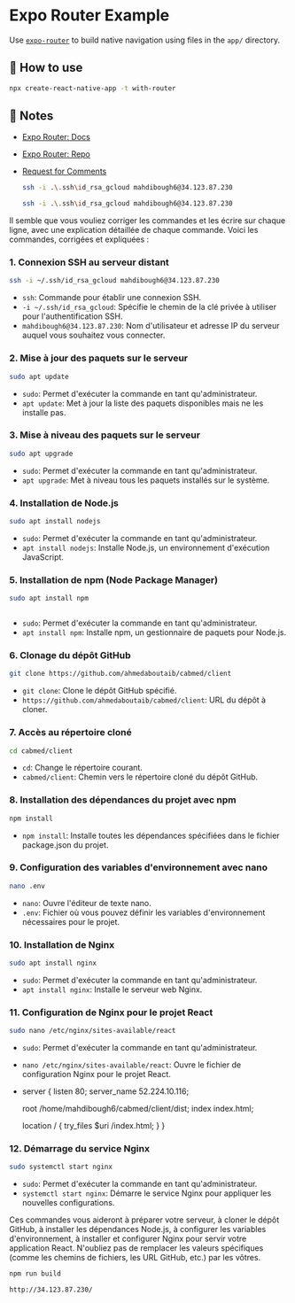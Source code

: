 # Expo Router Example

Use [`expo-router`](https://expo.github.io/router) to build native navigation using files in the `app/` directory.

## 🚀 How to use

```sh
npx create-react-native-app -t with-router
```

## 📝 Notes

- [Expo Router: Docs](https://expo.github.io/router)
- [Expo Router: Repo](https://github.com/expo/router)
- [Request for Comments](https://github.com/expo/router/discussions/1)


  ```bash
  ssh -i .\.ssh\id_rsa_gcloud mahdibough6@34.123.87.230
   ```
   ```bash
  ssh -i .\.ssh\id_rsa_gcloud mahdibough6@34.123.87.230
   ```
Il semble que vous vouliez corriger les commandes et les écrire sur chaque ligne, avec une explication détaillée de chaque commande. Voici les commandes, corrigées et expliquées :

### 1. Connexion SSH au serveur distant
```bash
ssh -i ~/.ssh/id_rsa_gcloud mahdibough6@34.123.87.230
```
- `ssh`: Commande pour établir une connexion SSH.
- `-i ~/.ssh/id_rsa_gcloud`: Spécifie le chemin de la clé privée à utiliser pour l'authentification SSH.
- `mahdibough6@34.123.87.230`: Nom d'utilisateur et adresse IP du serveur auquel vous souhaitez vous connecter.

### 2. Mise à jour des paquets sur le serveur
```bash
sudo apt update
```
- `sudo`: Permet d'exécuter la commande en tant qu'administrateur.
- `apt update`: Met à jour la liste des paquets disponibles mais ne les installe pas.

### 3. Mise à niveau des paquets sur le serveur
```bash
sudo apt upgrade
```
- `sudo`: Permet d'exécuter la commande en tant qu'administrateur.
- `apt upgrade`: Met à niveau tous les paquets installés sur le système.

### 4. Installation de Node.js
```bash
sudo apt install nodejs
```
- `sudo`: Permet d'exécuter la commande en tant qu'administrateur.
- `apt install nodejs`: Installe Node.js, un environnement d'exécution JavaScript.

### 5. Installation de npm (Node Package Manager)
```bash
sudo apt install npm
```
```bash

```
- `sudo`: Permet d'exécuter la commande en tant qu'administrateur.
- `apt install npm`: Installe npm, un gestionnaire de paquets pour Node.js.

### 6. Clonage du dépôt GitHub
```bash
git clone https://github.com/ahmedaboutaib/cabmed/client
```
- `git clone`: Clone le dépôt GitHub spécifié.
- `https://github.com/ahmedaboutaib/cabmed/client`: URL du dépôt à cloner.

### 7. Accès au répertoire cloné
```bash
cd cabmed/client
```
- `cd`: Change le répertoire courant.
- `cabmed/client`: Chemin vers le répertoire cloné du dépôt GitHub.

### 8. Installation des dépendances du projet avec npm
```bash
npm install
```
- `npm install`: Installe toutes les dépendances spécifiées dans le fichier package.json du projet.

### 9. Configuration des variables d'environnement avec nano
```bash
nano .env
```
- `nano`: Ouvre l'éditeur de texte nano.
- `.env`: Fichier où vous pouvez définir les variables d'environnement nécessaires pour le projet.

### 10. Installation de Nginx
```bash
sudo apt install nginx
```
- `sudo`: Permet d'exécuter la commande en tant qu'administrateur.
- `apt install nginx`: Installe le serveur web Nginx.

### 11. Configuration de Nginx pour le projet React
```bash
sudo nano /etc/nginx/sites-available/react
```
- `sudo`: Permet d'exécuter la commande en tant qu'administrateur.
- `nano /etc/nginx/sites-available/react`: Ouvre le fichier de configuration Nginx pour le projet React.
- server {
    listen 80;
    server_name  52.224.10.116;

    root /home/mahdibough6/cabmed/client/dist;
    index index.html;

    location / {
        try_files $uri /index.html;
    }
}

### 12. Démarrage du service Nginx
```bash
sudo systemctl start nginx
```
- `sudo`: Permet d'exécuter la commande en tant qu'administrateur.
- `systemctl start nginx`: Démarre le service Nginx pour appliquer les nouvelles configurations.

Ces commandes vous aideront à préparer votre serveur, à cloner le dépôt GitHub, à installer les dépendances Node.js, à configurer les variables d'environnement, à installer et configurer Nginx pour servir votre application React. N'oubliez pas de remplacer les valeurs spécifiques (comme les chemins de fichiers, les URL GitHub, etc.) par les vôtres.

```bash
npm run build

```
```bash
http://34.123.87.230/
```
```bash

```
